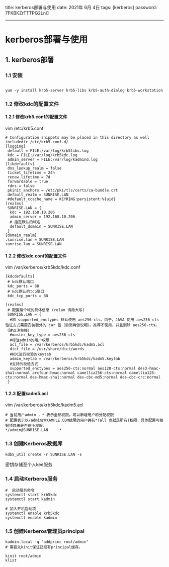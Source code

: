 title:  kerberos部署与使用
date:  2021年 6月 4日
tags: [kerberos]
password: 7FKBKZrTTTPG2LnC

---
 <!--more-->

 # kerberos部署与使用

 ## 1. kerberos部署

 ### 1.1 安装

 ```

yum -y install krb5-server krb5-libs krb5-auth-dialog krb5-workstation 

 ```
### 1.2 修改kdc的配置文件
#### 1.2.1 修改krb5.conf的配置文件

vim /etc/krb5.conf

``` 
# Configuration snippets may be placed in this directory as well
includedir /etc/krb5.conf.d/
[logging]
 default = FILE:/var/log/krb5libs.log
 kdc = FILE:/var/log/krb5kdc.log
 admin_server = FILE:/var/log/kadmind.log
[libdefaults]
 dns_lookup_realm = false
 ticket_lifetime = 24h
 renew_lifetime = 7d
 forwardable = true
 rdns = false
 pkinit_anchors = /etc/pki/tls/certs/ca-bundle.crt
 default_realm = SUNRISE.LAN
 #default_ccache_name = KEYRING:persistent:%{uid}
[realms]
 SUNRISE.LAN = {
  kdc = 192.168.10.206
  admin_server = 192.168.10.206
  # 指定默认的域名
  default_domain = SUNRISE.LAN
 }
[domain_realm]
.sunrise.lan = SUNRISE.LAN
sunrise.lan = SUNRISE.LAN

```

#### 1.2.2 修改kdc.conf的配置文件

vim /var/kerberos/krb5kdc/kdc.conf

```
[kdcdefaults]
 # kdc默认端口　
 kdc_ports = 88
 # kdc默认的tcp端口
 kdc_tcp_ports = 88

[realms]
 # 配置每个域的具体信息 (relam 请用大写)
 SUNRISE.LAN = {
  #和 supported_enctypes 默认使用 aes256-cts。由于，JAVA 使用 aes256-cts 验证方式需要安装额外的 jar 包（后面再做说明）。推荐不使用，并且删除 aes256-cts。（建议注释掉）
  #master_key_type = aes256-cts
  #标注admin的用户权限
  acl_file = /var/kerberos/krb5kdc/kadm5.acl
  dict_file = /usr/share/dict/words
  #KDC进行校验的keytab
  admin_keytab = /var/kerberos/krb5kdc/kadm5.keytab
  #支持的校验方式
  supported_enctypes = aes256-cts:normal aes128-cts:normal des3-hmac-sha1:normal arcfour-hmac:normal camellia256-cts:normal camellia128-cts:normal des-hmac-sha1:normal des-cbc-md5:normal des-cbc-crc:normal
 }

```

#### 1.2.3 配置kadm5.acl

vim /var/kerberos/krb5kdc/kadm5.acl
```
# 当前用户admin ，* 表示全部权限。可以新增用户和分配权限
# 配置表示以/admin@WXAMPLE.COM结尾的用户拥有*(all 也就是所有)权限，具体配置可根据项目来是否缩小权限。
*/admin@SUNRISE.LAN     *
```

### 1.3  创建Kerberos数据库

```
kdb5_util create -r SUNRISE.LAN -s

```

密钥存储至个人kee服务

### 1.4 启动Kerberos服务

```
#  启动服务命令
systemctl start krb5kdc
systemctl start kadmin

# 加入开机启动项
systemctl enable krb5kdc
systemctl enable kadmin
```

### 1.5 创建Kerberos管理员principal

```
kadmin.local -q "addprinc root/admin"
# 需要先kinit保证已经有principal缓存。

kinit root/admin
klist 

```
